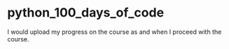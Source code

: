# python_100_days_of_code
I would upload my progress on the course as and when I proceed with the course.
